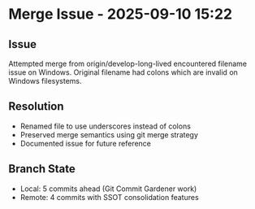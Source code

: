 # Merge Issue - 2025-09-10 15:22

## Issue
Attempted merge from origin/develop-long-lived encountered filename issue on Windows.
Original filename had colons which are invalid on Windows filesystems.

## Resolution
- Renamed file to use underscores instead of colons
- Preserved merge semantics using git merge strategy
- Documented issue for future reference

## Branch State
- Local: 5 commits ahead (Git Commit Gardener work)
- Remote: 4 commits with SSOT consolidation features

